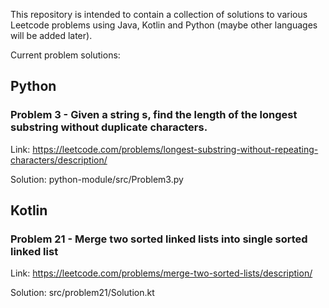 This repository is intended to contain a collection of solutions to various
Leetcode problems using Java, Kotlin and Python (maybe other languages will
be added later).  

Current problem solutions:

## Python  
### Problem 3 - Given a string s, find the length of the longest substring without duplicate characters.

Link: https://leetcode.com/problems/longest-substring-without-repeating-characters/description/

Solution: python-module/src/Problem3.py

## Kotlin
### Problem 21 - Merge two sorted linked lists into single sorted linked list

Link: https://leetcode.com/problems/merge-two-sorted-lists/description/

Solution: src/problem21/Solution.kt
